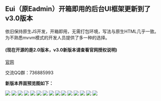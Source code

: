 ## Eui（原Eadmin）开箱即用的后台UI框架更新到了 v3.0版本

依旧保持原生JS开发，开箱即用，无需打包环境，写法与原生HTML几乎一致。为不熟悉mvvm模式的开发人员提供了多一种的选择。

#### (现在开源的是2.0版本，v3.0新版本请查看官网授权说明)

[官网](http://www.eui6.com)

交流QQ群：736885993

 **新版本界面预览图如下：**

 ![](https://files.catbox.moe/21mbsi.jpg)
 ![](https://files.catbox.moe/y5pie5.png)
 ![](https://files.catbox.moe/878dne.png)
 ![](https://files.catbox.moe/lyyppq.png)
 ![](https://files.catbox.moe/i6b8dh.png)
 ![](https://files.catbox.moe/scxs0w.png)
 ![](https://files.catbox.moe/heyj5s.png)
 ![](https://files.catbox.moe/wqikol.png)
 ![](https://files.catbox.moe/7lzslp.png)
 ![](https://files.catbox.moe/rdgw8r.png)
 ![](https://files.catbox.moe/kiuzwd.png)
 ![](https://files.catbox.moe/sityc8.png)
 ![](https://files.catbox.moe/h0i1mu.png)
 ![](https://files.catbox.moe/qksjsm.png)
 ![](https://files.catbox.moe/6npm6x.png)
